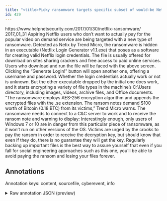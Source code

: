 ```yaml
---
title: "<title>Picky ransomware targets specific subset of would-be Netflix users - Help Net Security</title>"
id: 429
---
```


<title>Picky ransomware targets specific subset of would-be Netflix users - Help Net Security</title>
<source> https://www.helpnetsecurity.com/2017/01/30/netflix-ransomware/ </source>
<date> 2017_01_31 </date>
<text>
Aspiring Netflix users who don’t want to actually pay for the popular video on demand service are being targeted with a new type of ransomware.
Detected as Netix by Trend Micro, the ransomware is hidden in an executable (Netflix Login Generator v1.1.exe) that poses as a software for creating valid Netflix login credentials.
The file is usually offered for download on sites sharing crackers and free access to paid online services.
Users who download and run the file will be faced with the above screen.
Clicking the “Generate Login!” button will open another one, offering a username and password.
Whether the login credentials actually work or not is unknown.
But the other executable dropped by the initial one does work, and it starts encrypting a variety of file types in the machine’s C:\Users directory, including images, videos, archive files, and Office documents.
“The ransomware employs AES-256 encryption algorithm and appends the encrypted files with the .se extension.
The ransom notes demand $100 worth of Bitcoin (0.18 BTC) from its victims,” Trend Micro warns.
The ransomware needs to connect to a C&C server to work and to receive the ransom note and warning to display:
Interestingly enough, only users of Windows 7 or 10 are in danger from this particular piece of ransomware, as it won’t run on other versions of the OS.
Victims are urged by the crooks to pay the ransom in order to receive the decryption key, but should know that even if they do, there is no guarantee they will get the key.
Regularly backing up important files is the best way to assure yourself that even if you fall for social engineering approaches such as this one, you’ll be able to avoid paying the ransom and losing your files forever.
</text>



## Annotations

Annotation keys: content, sourcefile, cyberevent, info

<details>
<summary>Raw annotation JSON (preview)</summary>

```json
{
  "content": "Aspiring Netflix users who don\u2019t want to actually pay for the popular video on demand service are being targeted with a new type of ransomware. Detected as Netix by Trend Micro, the ransomware is hidden in an executable (Netflix Login Generator v1.1.exe) that poses as a software for creating valid Netflix login credentials. The file is usually offered for download on sites sharing crackers and free access to paid online services. Users who download and run the file will be faced with the above screen. Clicking the \u201cGenerate Login!\u201d button will open another one, offering a username and password. Whether the login credentials actually work or not is unknown. But the other executable dropped by the initial one does work, and it starts encrypting a variety of file types in the machine\u2019s C:\\Users directory, including images, videos, archive files, and Office documents. \u201cThe ransomware employs AES-256 encryption algorithm and appends the encrypted files with the .se extension. The ransom notes demand $100 worth of Bitcoin (0.18 BTC) from its victims,\u201d Trend Micro warns. The ransomware needs to connect to a C&C server to work and to receive the ransom note and warning to display: Interestingly enough, only users of Windows 7 or 10 are in danger from this particular piece of ransomware, as it won\u2019t run on other versions of the OS. Victims are urged by the crooks to pay the ransom in order to receive the decryption key, but should know that even if they do, there is no guarantee they will get the key. Regularly backing up important files is the best way to assure yourself that even if you fall for social engineering approaches such as this one, you\u2019ll be able to avoid paying the ransom and losing your files forever",
  "sourcefile": "429.txt",
  "cyberevent": {
    "hopper": [
      {
        "index": 0,
        "events": [
          {
            "index": "E2",
            "type": "Attack",
            "realis": "Generic",
            "nugget": {
              "startOffset": 1144,
              "index": "T5",
              "endOffset": 1151,
              "text": "receive"
            },
            "argument": [
              {
                "index": "T6",
                "external_reference": {
                  "wikidataid": "Q926331"
                },
                "endOffset": 1095,
                "role": {
                  "type": "Tool"
                },
                "text": "The ransomware",
                "startOffset": 1081,
                "type": "Malware"
              },
              {
                "index": "T21",
                "text": "connect to a C&C server to work",
                "endOffset": 1136,
                "role": {
                  "CAPEC-Meta": "Man in the Middle Attack",
                  "type": "Attack-Pattern",
                  "confidence": 0.8697426915168762
                },
                "startOffset": 1105,
                "type": "Capabilities"
              },
              {
                "index": "T23",
                "text": "the ransom note",
                "endOffset": 1167,
                "role": {
                  "type": "Tool"
                },
                "startOffset": 1152,
                "type": "File"
              }
            ],
            "subtype": "Ransom"
          }
        ]
      },
      {
        "index": 1,
        "events": [
          {
            "index": "E1",
            "type": "Attack",
            "realis": "Generic",
            "nugget": {
              "startOffset": 1003,
              "index": "T1",
              "endOffset": 1009,
              "text": "demand"
            },
            "argument": [
              {
                "index": "T2",
                "text": "$100",
                "endOffset": 1014,
                "role": {
                  "type": "Price"
                },
                "startOffset": 1010,
                "type": "Money"
   
```
</details>
